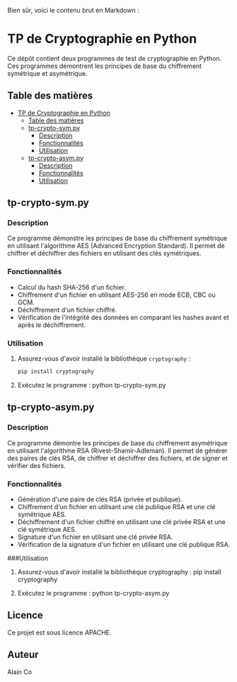 Bien sûr, voici le contenu brut en Markdown :

# TP de Cryptographie en Python

Ce dépôt contient deux programmes de test de cryptographie en Python. Ces programmes démontrent les principes de base du chiffrement symétrique et asymétrique.

## Table des matières

- [TP de Cryptographie en Python](#tp-de-cryptographie-en-python)
  - [Table des matières](#table-des-matières)
  - [tp-crypto-sym.py](#tp-crypto-sympy)
    - [Description](#description)
    - [Fonctionnalités](#fonctionnalités)
    - [Utilisation](#utilisation)
  - [tp-crypto-asym.py](#tp-crypto-asympy)
    - [Description](#description-1)
    - [Fonctionnalités](#fonctionnalités-1)
    - [Utilisation](#utilisation-1)

## tp-crypto-sym.py

### Description

Ce programme démonstre les principes de base du chiffrement symétrique en utilisant l'algorithme AES (Advanced Encryption Standard). Il permet de chiffrer et déchiffrer des fichiers en utilisant des clés symétriques.

### Fonctionnalités

- Calcul du hash SHA-256 d'un fichier.
- Chiffrement d'un fichier en utilisant AES-256 en mode ECB, CBC ou GCM.
- Déchiffrement d'un fichier chiffré.
- Vérification de l'intégrité des données en comparant les hashes avant et après le déchiffrement.

### Utilisation

1. Assurez-vous d'avoir installé la bibliothèque `cryptography` :
   ```bash
   pip install cryptography

2. Exécutez le programme :
python tp-crypto-sym.py

## tp-crypto-asym.py

### Description
Ce programme démontre les principes de base du chiffrement asymétrique en utilisant l'algorithme RSA (Rivest-Shamir-Adleman). Il permet de générer des paires de clés RSA, de chiffrer et déchiffrer des fichiers, et de signer et vérifier des fichiers.

### Fonctionnalités

- Génération d'une paire de clés RSA (privée et publique).
- Chiffrement d'un fichier en utilisant une clé publique RSA et une clé symétrique AES.
- Déchiffrement d'un fichier chiffré en utilisant une clé privée RSA et une clé symétrique AES.
- Signature d'un fichier en utilisant une clé privée RSA.
- Vérification de la signature d'un fichier en utilisant une clé publique RSA.

###Utilisation

1. Assurez-vous d'avoir installé la bibliothèque cryptography :
pip install cryptography

2. Exécutez le programme :
python tp-crypto-asym.py

## Licence
Ce projet est sous licence APACHE.

## Auteur
Alain Co
